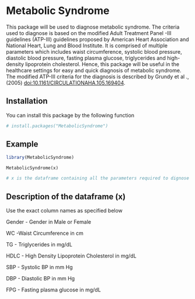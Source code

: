 
<!-- README.md is generated from README.Rmd. Please edit that file -->

# Metabolic Syndrome

<!-- badges: start -->
<!-- badges: end -->

This package will be used to diagnose metabolic syndrome. The criteria
used to diagnose is based on the modified Adult Treatment Panel -III
guidelines (ATP-III) guidelines proposed by American Heart Association
and National Heart, Lung and Blood Institute. It is comprised of
multiple parameters which includes waist circumference, systolic blood
pressure, diastolic blood pressure, fasting plasma glucose,
triglycerides and high-density lipoprotein cholesterol. Hence, this
package will be useful in the healthcare settings for easy and quick
diagnosis of metabolic syndrome. The modified ATP-III criteria for the
diagnosis is described by Grundy et al ., (2005)
<doi:10.1161/CIRCULATIONAHA.105.169404>.

## Installation

You can install this package by the following function

``` r
# install.packages("MetabolicSyndrome")
```

## Example

``` r
library(MetabolicSyndrome)
```

    MetabolicSyndrome(x)

``` r
# x is the dataframe containing all the parameters required to dignose metabolic syndrome.
```

## Description of the dataframe (x)

Use the exact column names as specified below

Gender - Gender in Male or Female

WC -Waist Circumference in cm

TG - Triglycerides in mg/dL

HDLC - High Density Lipoprotein Cholesterol in mg/dL

SBP - Systolic BP in mm Hg

DBP - Diastolic BP in mm Hg

FPG - Fasting plasma glucose in mg/dL
